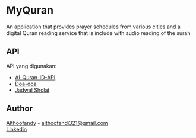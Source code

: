 # MyQuran
 An application that provides prayer schedules from various cities and a digital Quran reading service that is include with audio reading of the surah
 
 API
 --
  API yang digunakan:
 - [Al-Quran-ID-API](https://github.com/bachors/Al-Quran-ID-API)
 - [Doa-doa](https://doa-doa-api-ahmadramadhan.fly.dev/)
 - [Jadwal Sholat](https://documenter.getpostman.com/view/841292/Tz5p7yHS#88549bc5-cd70-4ba1-b565-f3eef882e060)
 
 Author
 --
 [Althoofandy](https://github.com/althoofandy) - althoofandi321@gmail.com\
 [Linkedin](https://www.linkedin.com/in/muhammad-althoofandy-suprayogi-32b016233/)
 
